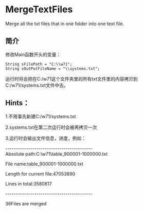 # MergeTextFiles
Merge all the txt files that in one folder into one text file.

## 简介
修改Main函数开头的变量：

```
String sFilePath = "C:\\w71";
String sOutPutFileName = "\\systems.txt";
```
  
  运行时将会把在C:/w71这个文件夹里的所有txt文件里的内容拷贝到C:/w71/systems.txt文件中去。

## Hints： 
  1.不用事先新建C:/w71/systems.txt
  
  2.systems.txt在第二次运行时会被再拷贝一次
  
  3.运行时会输出文件信息，进度，例如：

\------------------------------------------  
  Absolute path:C:\w71\table_900001-1000000.txt  
  
  File name:table_900001-1000000.txt  
  
  Length for current file:47053890
  
  Lines in total:3580617  
  
\------------------------------------------
  
  36Files are merged
